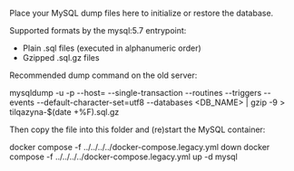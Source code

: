 Place your MySQL dump files here to initialize or restore the database.

Supported formats by the mysql:5.7 entrypoint:
- Plain .sql files (executed in alphanumeric order)
- Gzipped .sql.gz files

Recommended dump command on the old server:

mysqldump -u<USER> -p --host=<HOST> --single-transaction --routines --triggers --events --default-character-set=utf8 --databases <DB_NAME> | gzip -9 > tilqazyna-$(date +%F).sql.gz

Then copy the file into this folder and (re)start the MySQL container:

docker compose -f ../../../../docker-compose.legacy.yml down
docker compose -f ../../../../docker-compose.legacy.yml up -d mysql


